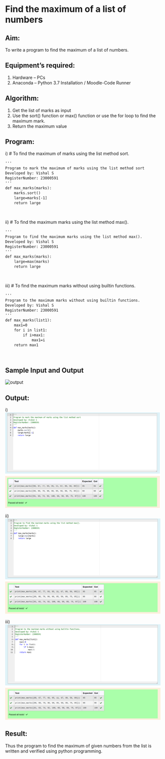 # Find the maximum of a list of numbers
## Aim:
To write a program to find the maximum of a list of numbers.
## Equipment’s required:
1.	Hardware – PCs
2.	Anaconda – Python 3.7 Installation / Moodle-Code Runner
## Algorithm:
1.	Get the list of marks as input
2.	Use the sort() function or max() function or use the for loop to find the maximum mark.
3.	Return the maximum value
## Program:

i)	# To find the maximum of marks using the list method sort.
```
''' 
Program to mark the maximum of marks using the list method sort
Developed by: Vishal S
RegisterNumber: 23000591
'''
def max_marks(marks):
    marks.sort()
    large=marks[-1]
    return large



```

ii)	# To find the maximum marks using the list method max().
```
''' 
Program to find the maximum marks using the list method max().
Developed by: Vishal S
RegisterNumber: 23000591
'''
def max_marks(marks):
    large=max(marks)
    return large



```

iii) # To find the maximum marks without using builtin functions.
```
''' 
Program to the maximum marks without using builtin functions.
Developed by: Vishal S 
RegisterNumber: 23000591
'''
def max_marks(list1):
    max1=0
    for i in list1:
        if i>max1:
            max1=i
    return max1



```
## Sample Input and Output
![output](./img/max_marks1.jpg) 

## Output:
i)
![Output](/maximammarks1.png)

ii)
![Output](/maximummarks2.png)

iii)
![Output](/maximummarks3.png)

## Result:
Thus the program to find the maximum of given numbers from the list is written and verified using python programming.